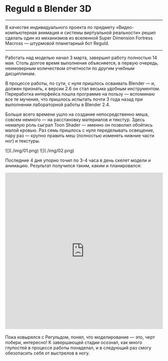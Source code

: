 # Reguld в Blender 3D

* * *
В качестве индивидуального проекта по предмету «Видео-компьютерная анимация и системы виртуальной реальности» решил сделать один из механизмов из вселенной Super Dimension Fortress Macross — штурмовой планетарный бот Reguld.
* * *

Работать над моделью начал 3 марта, завершил работу полностью 14 мая. Столь долгое время выполнения объясняется, в первую очередь, неимоверным количеством отчетности по другим учебным дисциплинам.

В процессе работы, по сути, с нуля пришлось осваивать Blender — и, должен признать, к версии 2.6 он стал весьма удобным инструментом. Переработка интерфейса пошла программе на пользу — вспоминаю все те мучения, что пришлось испытать почти 3 года назад при выполнении лабораторной работы в Blender 2.4.

Больше всего времени ушло на создание непосредственно меша, совсем немного — на расстановку материалов и текстур. Здесь немалую роль сыграл Toon Shader ­— именно он позволил обойтись малой кровью. Раз семь пришлось с нуля переделывать освещение, пару раз — крупно править меш (полностью изменять нижние части ног) и текстуры.

<span class="gallery-1">
![](./img/01.png)
</span>

<span class="gallery-1">
![](./img/02.png)
</span>

Последние 4 дня упорно точил по 3-4 часа в день скелет модели и анимацию. Результат получился таким, каким и планировался:

<iframe width="100%" height="500" src="https://www.youtube.com/embed/O2vh6-FvnEc?rel=0" frameborder="0"></iframe>

Пока ковырялся с Регульдом, понял, что моделирование — это, черт побери, интересно! К завершающей стадии осознал, как много глупостей в процессе работы понаделал, и в следующий раз смогу обезопасить себя от выстрелов в ногу.